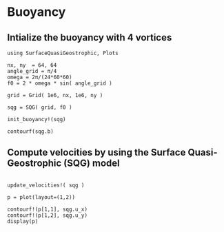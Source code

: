 # Buoyancy


## Intialize the buoyancy with 4 vortices

```@example 1
using SurfaceQuasiGeostrophic, Plots

nx, ny  = 64, 64
angle_grid = π/4 
omega = 2π/(24*60*60)
f0 = 2 * omega * sin( angle_grid )

grid = Grid( 1e6, nx, 1e6, ny )

sqg = SQG( grid, f0 ) 

init_buoyancy!(sqg)

contourf(sqg.b)
```

## Compute velocities by using the Surface Quasi-Geostrophic (SQG) model


```@example 1

update_velocities!( sqg )

p = plot(layout=(1,2))

contourf!(p[1,1], sqg.u_x)
contourf!(p[1,2], sqg.u_y)
display(p)

```
